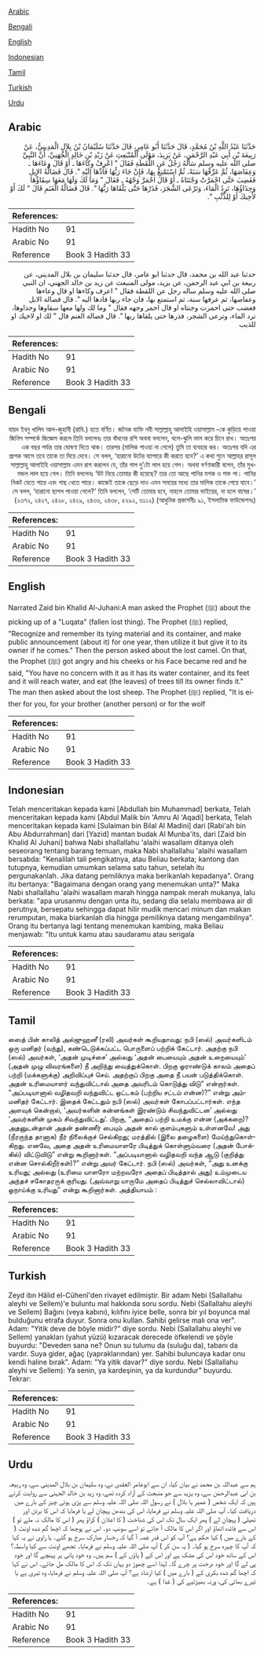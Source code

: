 [Arabic](#arabic)

[Bengali](#bengali)

[English](#english)

[Indonesian](#indonesian)

[Tamil](#tamil)

[Turkish](#turkish)

[Urdu](#urdu)

## Arabic


<div dir="rtl" lang="ar" style={{fontSize:'larger',backgroundColor:'#f8f9fa',padding:20}}>
حَدَّثَنَا عَبْدُ اللَّهِ بْنُ مُحَمَّدٍ، قَالَ حَدَّثَنَا أَبُو عَامِرٍ، قَالَ حَدَّثَنَا سُلَيْمَانُ بْنُ بِلاَلٍ الْمَدِينِيُّ، عَنْ رَبِيعَةَ بْنِ أَبِي عَبْدِ الرَّحْمَنِ، عَنْ يَزِيدَ، مَوْلَى الْمُنْبَعِثِ عَنْ زَيْدِ بْنِ خَالِدٍ الْجُهَنِيِّ، أَنَّ النَّبِيَّ صلى الله عليه وسلم سَأَلَهُ رَجُلٌ عَنِ اللُّقَطَةِ فَقَالَ ‏"‏ اعْرِفْ وِكَاءَهَا ـ أَوْ قَالَ وِعَاءَهَا ـ وَعِفَاصَهَا، ثُمَّ عَرِّفْهَا سَنَةً، ثُمَّ اسْتَمْتِعْ بِهَا، فَإِنْ جَاءَ رَبُّهَا فَأَدِّهَا إِلَيْهِ ‏"‏‏.‏ قَالَ فَضَالَّةُ الإِبِلِ فَغَضِبَ حَتَّى احْمَرَّتْ وَجْنَتَاهُ ـ أَوْ قَالَ احْمَرَّ وَجْهُهُ ـ فَقَالَ ‏"‏ وَمَا لَكَ وَلَهَا مَعَهَا سِقَاؤُهَا وَحِذَاؤُهَا، تَرِدُ الْمَاءَ، وَتَرْعَى الشَّجَرَ، فَذَرْهَا حَتَّى يَلْقَاهَا رَبُّهَا ‏"‏‏.‏ قَالَ فَضَالَّةُ الْغَنَمِ قَالَ ‏"‏ لَكَ أَوْ لأَخِيكَ أَوْ لِلذِّئْبِ ‏"‏‏.‏
</div>
<div style={{backgroundColor:'#f8f9fa',padding:20, marginBottom: 10}}><table> <thead> <tr> <th>References:</th> <th></th> </tr> </thead> <tbody><tr><td>Hadith No</td><td>91</td></tr><tr><td>Arabic No</td><td>91</td></tr><tr><td>Reference</td><td>Book 3 Hadith 33</td></tr></tbody></table></div>


<div dir="rtl" lang="ar" style={{fontSize:'larger',backgroundColor:'#f8f9fa',padding:20}}>
حدثنا عبد الله بن محمد، قال حدثنا ابو عامر، قال حدثنا سليمان بن بلال المديني، عن ربيعة بن ابي عبد الرحمن، عن يزيد، مولى المنبعث عن زيد بن خالد الجهني، ان النبي صلى الله عليه وسلم ساله رجل عن اللقطة فقال " اعرف وكاءها او قال وعاءها وعفاصها، ثم عرفها سنة، ثم استمتع بها، فان جاء ربها فادها اليه ". قال فضالة الابل فغضب حتى احمرت وجنتاه او قال احمر وجهه فقال " وما لك ولها معها سقاوها وحذاوها، ترد الماء، وترعى الشجر، فذرها حتى يلقاها ربها ". قال فضالة الغنم قال " لك او لاخيك او للذيب
</div>
<div style={{backgroundColor:'#f8f9fa',padding:20, marginBottom: 10}}><table> <thead> <tr> <th>References:</th> <th></th> </tr> </thead> <tbody><tr><td>Hadith No</td><td>91</td></tr><tr><td>Arabic No</td><td>91</td></tr><tr><td>Reference</td><td>Book 3 Hadith 33</td></tr></tbody></table></div>

## Bengali


<div dir="rtl" lang="bn" style={{fontSize:'larger',backgroundColor:'#f8f9fa',padding:20}}>
যায়দ ইবনু খালিদ আল-জুহানী (রাযি.) হতে বর্ণিত। জনৈক ব্যক্তি নবী সাল্লাল্লাহু আলাইহি ওয়াসাল্লাম -কে কুড়িয়ে পাওয়া জিনিস সম্পর্কে জিজ্ঞেস করলে তিনি বললেনঃ তার বাঁধনের রশি অথবা বললেন, থলে-ঝুলি ভাল করে চিনে রাখ। অতঃপর এক বছর পর্যন্ত তার ঘোষণা দিতে থাক। তারপর (মালিক পাওয়া না গেলে) তুমি তা ব্যবহার কর। অতঃপর যদি এর প্রাপক আসে তবে তাকে তা দিয়ে দেবে। সে বলল, ‘হারানো উটের ব্যাপারে কী করতে হবে?’ এ কথা শুনে আল্লাহর রাসূল সাল্লাল্লাহু আলাইহি ওয়াসাল্লাম এমন রাগ করলেন যে, তাঁর গাল দু’টো লাল হয়ে গেল। অথবা বর্ণণাকারী বলেন, তাঁর মুখমন্ডল লাল হয়ে গেল। তিনি বললেনঃ ‘উট নিয়ে তোমার কী হয়েছে? তার তো আছে পানির মশক ও শক্ত পা। পানির নিকট যেতে পারে এবং গাছ খেতে পারে। কাজেই তাকে ছেড়ে দাও এমন সময়ের মধ্যে তার মালিক তাকে পেয়ে যাবে।’ সে বলল, ‘হারানো ছাগল পাওয়া গেলে?’ তিনি বললেন, ‘সেটি তোমার হবে, নাহলে তোমার ভাইয়ের, না হলে বাঘের।’ (২৩৭২, ২৪২৭, ২৪২৮, ২৪২৯, ২৪৩৬, ২৪৩৮, ৫২৯২, ৬১১২) (আধুনিক প্রকাশনীঃ ৯১, ইসলামিক ফাউন্ডেশনঃ)
</div>
<div style={{backgroundColor:'#f8f9fa',padding:20, marginBottom: 10}}><table> <thead> <tr> <th>References:</th> <th></th> </tr> </thead> <tbody><tr><td>Hadith No</td><td>91</td></tr><tr><td>Arabic No</td><td>91</td></tr><tr><td>Reference</td><td>Book 3 Hadith 33</td></tr></tbody></table></div>

## English


<div dir="ltr" lang="en" style={{fontSize:'larger',backgroundColor:'#f8f9fa',padding:20}}>
Narrated Zaid bin Khalid Al-Juhani:A man asked the Prophet (ﷺ) about the picking up of a "Luqata" (fallen lost thing). The Prophet (ﷺ) replied, "Recognize and remember its tying material and its container, and make public announcement (about it) for one year, then utilize it but give it to its owner if he comes." Then the person asked about the lost camel. On that, the Prophet (ﷺ) got angry and his cheeks or his Face became red and he said, "You have no concern with it as it has its water container, and its feet and it will reach water, and eat (the leaves) of trees till its owner finds it." The man then asked about the lost sheep. The Prophet (ﷺ) replied, "It is either for you, for your brother (another person) or for the wolf
</div>
<div style={{backgroundColor:'#f8f9fa',padding:20, marginBottom: 10}}><table> <thead> <tr> <th>References:</th> <th></th> </tr> </thead> <tbody><tr><td>Hadith No</td><td>91</td></tr><tr><td>Arabic No</td><td>91</td></tr><tr><td>Reference</td><td>Book 3 Hadith 33</td></tr></tbody></table></div>

## Indonesian


<div dir="ltr" lang="id" style={{fontSize:'larger',backgroundColor:'#f8f9fa',padding:20}}>
Telah menceritakan kepada kami [Abdullah bin Muhammad] berkata, Telah menceritakan kepada kami [Abdul Malik bin 'Amru Al 'Aqadi] berkata, Telah menceritakan kepada kami [Sulaiman bin Bilal Al Madini] dari [Rabi'ah bin Abu Abdurrahman] dari [Yazid] mantan budak Al Munba'its, dari [Zaid bin Khalid Al Juhani] bahwa Nabi shallallahu 'alaihi wasallam ditanya oleh seseorang tentang barang temuan, maka Nabi shallallahu 'alaihi wasallam bersabda: "Kenalilah tali pengikatnya, atau Beliau berkata; kantong dan tutupnya, kemudian umumkan selama satu tahun, setelah itu pergunakanlah. Jika datang pemiliknya maka berikanlah kepadanya". Orang itu bertanya: "Bagaimana dengan orang yang menemukan unta?" Maka Nabi shallallahu 'alaihi wasallam marah hingga nampak merah mukanya, lalu berkata: "apa urusanmu dengan unta itu, sedang dia selalu membawa air di perutnya, bersepatu sehingga dapat hilir mudik mencari minum dan makan rerumputan, maka biarkanlah dia hingga pemiliknya datang mengambilnya". Orang itu bertanya lagi tentang menemukan kambing, maka Beliau menjawab: "Itu untuk kamu atau saudaramu atau serigala
</div>
<div style={{backgroundColor:'#f8f9fa',padding:20, marginBottom: 10}}><table> <thead> <tr> <th>References:</th> <th></th> </tr> </thead> <tbody><tr><td>Hadith No</td><td>91</td></tr><tr><td>Arabic No</td><td>91</td></tr><tr><td>Reference</td><td>Book 3 Hadith 33</td></tr></tbody></table></div>

## Tamil


<div dir="ltr" lang="ta" style={{fontSize:'larger',backgroundColor:'#f8f9fa',padding:20}}>
ஸைத் பின் காலித் அல்ஜுஹனீ (ரலி) அவர்கள் கூறியதாவது: நபி (ஸல்) அவர்களிடம் ஒரு மனிதர் (வந்து), கண்டெடுக்கப்பட்ட பொருளைப் பற்றிக் கேட்டார். அதற்கு நபி (ஸல்) அவர்கள், ‘அதன் முடிச்சை’ அல்லது ‘அதன் பையையும் அதன் உறையையும்’ (அதன் முழு விவரங்களை) நீ அறிந்து வைத்துக்கொள். பிறகு ஓராண்டுக் காலம் அதைப் பற்றி (மக்களுக்கு) அறிவிப்புச் செய். அதற்குப் பிறகு அதை நீ பயன் படுத்திக்கொள். அதன் உரிமையாளர் வந்துவிட்டால் அதை அவரிடம் கொடுத்து விடு” என்றார்கள். “அப்படியானால் வழிதவறி வந்துவிட்ட ஒட்டகம் (பற்றிய சட்டம் என்ன)?” என்று அம்மனிதர் கேட்டார். இதைக் கேட்டதும் நபி (ஸல்) அவர்கள் கோபப்பட்டார்கள். எந்த அளவுக் கென்றால், ‘அவர்களின் கன்னங்கள் இரண்டும் சிவந்துவிட்டன’ அல்லது ‘அவர்களின் முகம் சிவந்துவிட்டது’. பிறகு, “அதைப் பற்றி உமக்கு என்ன (அக்கறை)? அதனுடன்தான் அதன் தண்ணீர் பையும் அதன் கால் குளம்புகளும் உள்ளனவே! அது (நீரருந்த தானாக) நீர் நிலைக்குச் செல்கிறது; மரத்தில் (இலை தழைகளை) மேய்ந்துகொள்கிறது. எனவே, அதை அதன் உரிமையாளரே பிடித்துக் கொள்ளும்வரை (அதன் போக்கில்) விட்டுவிடு” என்று கூறினார்கள். “அப்படியானால் வழிதவறி வந்த ஆடு (குறித்து என்ன சொல்கிறீர்கள்)?” என்று அவர் கேட்டார். நபி (ஸல்) அவர்கள், “அது உனக்கு உரியது; அல்லது (உரிமை யாளரோ மற்றவரோ அதைப் பிடித்தால் அது) உம்முடைய அந்தச் சகோதரருக் குரியது. (அவ்வாறு யாருமே அதைப் பிடித்துச் செல்லாவிட்டால்) ஓநாய்க்கு உரியது” என்று கூறினார்கள். அத்தியாயம் :
</div>
<div style={{backgroundColor:'#f8f9fa',padding:20, marginBottom: 10}}><table> <thead> <tr> <th>References:</th> <th></th> </tr> </thead> <tbody><tr><td>Hadith No</td><td>91</td></tr><tr><td>Arabic No</td><td>91</td></tr><tr><td>Reference</td><td>Book 3 Hadith 33</td></tr></tbody></table></div>

## Turkish


<div dir="ltr" lang="tr" style={{fontSize:'larger',backgroundColor:'#f8f9fa',padding:20}}>
Zeyd ibn Hâlid el-Cühenî'den rivayet edilmiştir. Bir adam Nebi (Sallallahu aleyhi ve Sellem)'e buluntu mal hakkında soru sordu. Nebi (Sallallahu aleyhi ve Sellem) Bağını (veya kabını), kılıfını iyice belle, sonra bir yıl boyunca mal bulduğunu etrafa duyur. Sonra onu kullan. Sahibi gelirse malı ona ver". Adam: "Yitik deve de böyle midir?" diye sordu. Nebi (Sallallahu aleyhi ve Sellem) yanakları (yahut yüzü) kızaracak derecede öfkelendi ve şöyle buyurdu: "Deveden sana ne? Onun su tulumu da (suluğu da), tabanı da vardır. Suya gider, ağaç (yapraklarından) yer. Sahibi buluncaya kadar onu kendi haline bırak". Adam: "Ya yitik davar?" diye sordu. Nebi (Sallallahu aleyhi ve Sellem): Ya senin, ya kardeşinin, ya da kurdundur" buyurdu. Tekrar:
</div>
<div style={{backgroundColor:'#f8f9fa',padding:20, marginBottom: 10}}><table> <thead> <tr> <th>References:</th> <th></th> </tr> </thead> <tbody><tr><td>Hadith No</td><td>91</td></tr><tr><td>Arabic No</td><td>91</td></tr><tr><td>Reference</td><td>Book 3 Hadith 33</td></tr></tbody></table></div>

## Urdu


<div dir="rtl" lang="ur" style={{fontSize:'larger',backgroundColor:'#f8f9fa',padding:20}}>
ہم سے عبداللہ بن محمد نے بیان کیا، ان سے ابوعامر العقدی نے، وہ سلیمان بن بلال المدینی سے، وہ ربیعہ بن ابی عبدالرحمٰن سے، وہ یزید سے جو منبعث کے آزاد کردہ تھے، وہ زید بن خالد الجہنی سے روایت کرتے ہیں کہ ایک شخص ( عمیر یا بلال ) نے رسول اللہ صلی اللہ علیہ وسلم سے پڑی ہوئی چیز کے بارے میں دریافت کیا۔ آپ صلی اللہ علیہ وسلم نے فرمایا، اس کی بندھن پہچان لے یا فرمایا کہ اس کا برتن اور تھیلی ( پہچان لے ) پھر ایک سال تک اس کی شناخت ( کا اعلان ) کراؤ پھر ( اس کا مالک نہ ملے تو ) اس سے فائدہ اٹھاؤ اور اگر اس کا مالک آ جائے تو اسے سونپ دو۔ اس نے پوچھا کہ اچھا گم شدہ اونٹ ( کے بارے میں ) کیا حکم ہے؟ آپ کو اس قدر غصہ آ گیا کہ رخسار مبارک سرخ ہو گئے۔ یا راوی نے یہ کہا کہ آپ کا چہرہ سرخ ہو گیا۔ ( یہ سن کر ) آپ صلی اللہ علیہ وسلم نے فرمایا۔ تجھے اونٹ سے کیا واسطہ؟ اس کے ساتھ خود اس کی مشک ہے اور اس کے ( پاؤں کے ) سم ہیں۔ وہ خود پانی پر پہنچے گا اور خود پی لے گا اور خود درخت پر چرے گا۔ لہٰذا اسے چھوڑ دو یہاں تک کہ اس کا مالک مل جائے۔ اس نے کہا کہ اچھا گم شدہ بکری کے ( بارے میں ) کیا ارشاد ہے؟ آپ صلی اللہ علیہ وسلم نے فرمایا، وہ تیری ہے یا تیرے بھائی کی، ورنہ بھیڑئیے کی ( غذا ) ہے۔
</div>
<div style={{backgroundColor:'#f8f9fa',padding:20, marginBottom: 10}}><table> <thead> <tr> <th>References:</th> <th></th> </tr> </thead> <tbody><tr><td>Hadith No</td><td>91</td></tr><tr><td>Arabic No</td><td>91</td></tr><tr><td>Reference</td><td>Book 3 Hadith 33</td></tr></tbody></table></div>